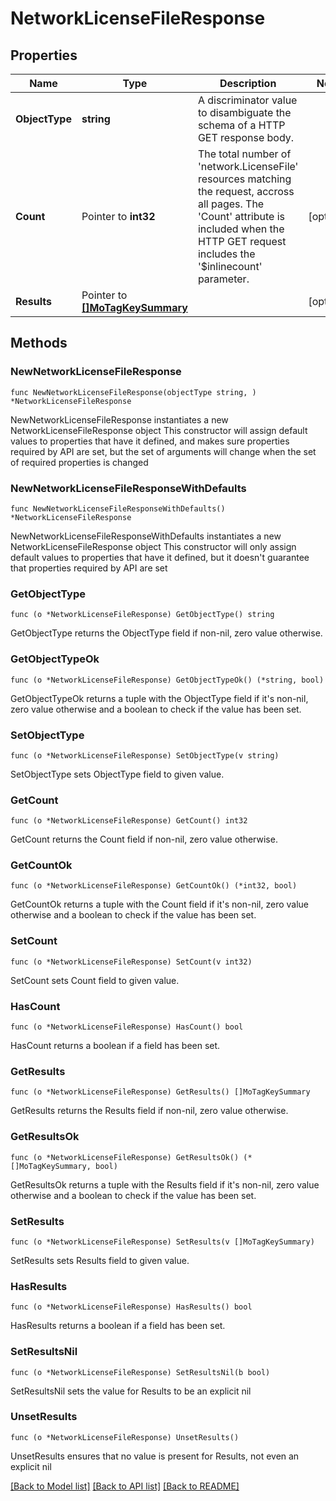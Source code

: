 # NetworkLicenseFileResponse

## Properties

Name | Type | Description | Notes
------------ | ------------- | ------------- | -------------
**ObjectType** | **string** | A discriminator value to disambiguate the schema of a HTTP GET response body. | 
**Count** | Pointer to **int32** | The total number of &#39;network.LicenseFile&#39; resources matching the request, accross all pages. The &#39;Count&#39; attribute is included when the HTTP GET request includes the &#39;$inlinecount&#39; parameter. | [optional] 
**Results** | Pointer to [**[]MoTagKeySummary**](MoTagKeySummary.md) |  | [optional] 

## Methods

### NewNetworkLicenseFileResponse

`func NewNetworkLicenseFileResponse(objectType string, ) *NetworkLicenseFileResponse`

NewNetworkLicenseFileResponse instantiates a new NetworkLicenseFileResponse object
This constructor will assign default values to properties that have it defined,
and makes sure properties required by API are set, but the set of arguments
will change when the set of required properties is changed

### NewNetworkLicenseFileResponseWithDefaults

`func NewNetworkLicenseFileResponseWithDefaults() *NetworkLicenseFileResponse`

NewNetworkLicenseFileResponseWithDefaults instantiates a new NetworkLicenseFileResponse object
This constructor will only assign default values to properties that have it defined,
but it doesn't guarantee that properties required by API are set

### GetObjectType

`func (o *NetworkLicenseFileResponse) GetObjectType() string`

GetObjectType returns the ObjectType field if non-nil, zero value otherwise.

### GetObjectTypeOk

`func (o *NetworkLicenseFileResponse) GetObjectTypeOk() (*string, bool)`

GetObjectTypeOk returns a tuple with the ObjectType field if it's non-nil, zero value otherwise
and a boolean to check if the value has been set.

### SetObjectType

`func (o *NetworkLicenseFileResponse) SetObjectType(v string)`

SetObjectType sets ObjectType field to given value.


### GetCount

`func (o *NetworkLicenseFileResponse) GetCount() int32`

GetCount returns the Count field if non-nil, zero value otherwise.

### GetCountOk

`func (o *NetworkLicenseFileResponse) GetCountOk() (*int32, bool)`

GetCountOk returns a tuple with the Count field if it's non-nil, zero value otherwise
and a boolean to check if the value has been set.

### SetCount

`func (o *NetworkLicenseFileResponse) SetCount(v int32)`

SetCount sets Count field to given value.

### HasCount

`func (o *NetworkLicenseFileResponse) HasCount() bool`

HasCount returns a boolean if a field has been set.

### GetResults

`func (o *NetworkLicenseFileResponse) GetResults() []MoTagKeySummary`

GetResults returns the Results field if non-nil, zero value otherwise.

### GetResultsOk

`func (o *NetworkLicenseFileResponse) GetResultsOk() (*[]MoTagKeySummary, bool)`

GetResultsOk returns a tuple with the Results field if it's non-nil, zero value otherwise
and a boolean to check if the value has been set.

### SetResults

`func (o *NetworkLicenseFileResponse) SetResults(v []MoTagKeySummary)`

SetResults sets Results field to given value.

### HasResults

`func (o *NetworkLicenseFileResponse) HasResults() bool`

HasResults returns a boolean if a field has been set.

### SetResultsNil

`func (o *NetworkLicenseFileResponse) SetResultsNil(b bool)`

 SetResultsNil sets the value for Results to be an explicit nil

### UnsetResults
`func (o *NetworkLicenseFileResponse) UnsetResults()`

UnsetResults ensures that no value is present for Results, not even an explicit nil

[[Back to Model list]](../README.md#documentation-for-models) [[Back to API list]](../README.md#documentation-for-api-endpoints) [[Back to README]](../README.md)


